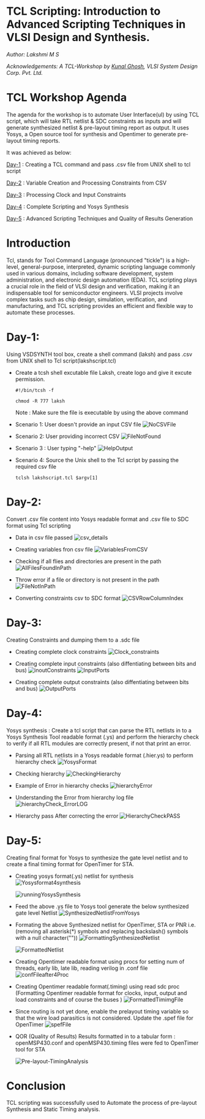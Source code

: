 # TCL Scripting: Introduction to Advanced Scripting Techniques in VLSI Design and Synthesis.


_Author: Lakshmi M S_

_Acknowledgements: A TCL-Workshop by [Kunal Ghosh](https://github.com/kunalg123), VLSI System Design Corp. Pvt. Ltd._

# TCL Workshop Agenda
The agenda for the workshop is to automate User Interface(uI) by using TCL script, which will take RTL netlist & SDC constraints as inputs and will generate synthesized netlist & pre-layout timing report as output. It uses Yosys, a Open source tool for synthesis and Opentimer to generate pre-layout timing reports.

It was achieved as below:

[Day-1](#day-1) : Creating a TCL command and pass .csv file from UNIX shell to tcl script

[Day-2](#day-2) : Variable Creation and Processing Constraints from CSV

[Day-3](#day-3) : Processing Clock and Input Constraints

[Day-4](#day-4) : Complete Scripting and Yosys Synthesis

[Day-5](#day-5) : Advanced Scripting Techniques and Quality of Results Generation


# Introduction
Tcl, stands for Tool Command Language (pronounced "tickle") is a high-level, general-purpose, interpreted, dynamic scripting language commonly used in various domains, including software development, system administration, and electronic design automation (EDA). TCL scripting plays a crucial role in the field of VLSI design and verification, making it an indispensable tool for semiconductor engineers. VLSI projects involve complex tasks such as chip design, simulation, verification, and manufacturing, and TCL scripting provides an efficient and flexible way to automate these processes. 


# Day-1: 
Using VSDSYNTH tool box, create a shell command (laksh) and pass .csv from UNIX shell to Tcl script(lakshscript.tcl)

- Create a tcsh shell excutable file Laksh, create logo and give it excute permission.
 
   ```#!/bin/tcsh -f```
  
  ```chmod -R 777 laksh ```
  
  Note : Make sure the file is executable by using the above command 

- Scenario 1: User doesn't provide an input CSV file
  ![NoCSVFile](https://github.com/laksh-ms/TCL-script/assets/109785515/2565c3a8-88b7-45b3-94ec-88e3257693c8)

- Scenario 2: User providing incorrect CSV
  ![FileNotFound](https://github.com/laksh-ms/TCL-script/assets/109785515/edefd9d4-ad9c-4ab2-83d0-9ff4e000371f)

- Scenario 3 : User typing "-help"
  ![HelpOutput](https://github.com/laksh-ms/TCL-script/assets/109785515/fb415999-e1b7-47b2-984c-063a7467f6ab)

- Scenario 4: Source the Unix shell to the Tcl script by passing the required csv file 

  ```tclsh lakshscript.tcl $argv[1] ```


# Day-2:
Convert .csv file content into Yosys readable format and .csv file to SDC format using Tcl scripting

- Data in csv file passed 
  ![csv_details](https://github.com/laksh-ms/TCL-script/assets/109785515/c6ae3b6e-634b-40ce-9e56-25f00ef16bf5)

- Creating variables fron csv file
  ![VariablesFromCSV](https://github.com/laksh-ms/TCL-script/assets/109785515/b49b9569-b67f-498d-ba32-b03f87e57ecb)

- Checking if all flies and directories are present in the path
  ![AllFilesFoundInPath](https://github.com/laksh-ms/TCL-script/assets/109785515/73360fba-2fba-4845-b412-bc475a513a58)

- Throw error if a file or directory is not present in the path
  ![FileNotInPath](https://github.com/laksh-ms/TCL-script/assets/109785515/6f04e87f-1dc5-4bdb-a1e5-ba12d8306696)

- Converting constraints csv to SDC format
  ![CSVRowColumnIndex](https://github.com/laksh-ms/TCL-script/assets/109785515/93028ec5-1432-4af4-badd-3dadf1378ce7)


# Day-3:

Creating Constraints and dumping them to a .sdc file

- Creating complete clock constraints
  ![Clock_constraints](https://github.com/laksh-ms/TCL-script/assets/109785515/79433520-fc6f-42ec-8b7e-b66058c55f69)

- Creating complete input constraints (also diffentiating between bits and bus)
  ![inoutConstraints](https://github.com/laksh-ms/TCL-script/assets/109785515/8c98f629-4f22-4e4f-98cf-56c6e1763259)
  ![InputPorts](https://github.com/laksh-ms/TCL-script/assets/109785515/a9af0fef-9f16-4a70-aeb3-5e516e7a4539)

- Creating complete output constraints (also diffentiating between bits and bus)
  ![OutputPorts](https://github.com/laksh-ms/TCL-script/assets/109785515/9ab5d409-2670-4b8b-b5ad-e57aa8a6e068)


# Day-4:
Yosys synthesis : Create a tcl script that can parse the RTL netlists in to a Yosys Synthesis Tool readable format (.ys) and perform the hierarchy check to verify if all RTL modules are correctly present, if not that print an error. 

- Parsing all RTL netlists in a Yosys readable format (.hier.ys) to perform hierarchy check
  ![YosysFormat](https://github.com/laksh-ms/TCL-script/assets/109785515/be5612a2-bab6-4f50-b120-0e36445d515e)

- Checking hierarchy
  ![CheckingHierarchy](https://github.com/laksh-ms/TCL-script/assets/109785515/0d14b35e-4ab3-4e97-aa20-af8f7f235de0)

- Example of Error in hierarchy checks
  ![hierarchyError](https://github.com/laksh-ms/TCL-script/assets/109785515/8721de37-464e-413e-9e40-2cf03fe25cdd)

- Understanding the Error from hierarchy log file
  ![hierarchyCheck_ErrorLOG](https://github.com/laksh-ms/TCL-script/assets/109785515/9997f032-0dcc-45bb-8e9c-b35c0989b0fe)

- Hierarchy pass After correcting the error
  ![HierarchyCheckPASS](https://github.com/laksh-ms/TCL-script/assets/109785515/fd7be03d-8679-44f2-821e-5a709555a7aa)


# Day-5:
Creating final format for Yosys to synthesize the gate level netlist and to create a final timing format for OpenTimer for STA.

- Creating yosys format(.ys) netlist for synthesis
  ![Yosysformat4synthesis](https://github.com/laksh-ms/TCL-script/assets/109785515/76cda526-eb0e-4e85-bcc0-03e7b5ebf07c)
  
  ![runningYosysSynthesis](https://github.com/laksh-ms/TCL-script/assets/109785515/5c797825-2027-411b-bd85-56583cdcbe5a)

- Feed the above .ys file to Yosys tool generate the below synthesized gate level Netlist
  ![SynthesizedNetlistFromYosys](https://github.com/laksh-ms/TCL-script/assets/109785515/49a33d2e-c713-44a3-84b2-66c498cabe55)

- Formating the above Synthesized netlist for OpenTimer, STA or PNR i.e. (removing all asterisk(*) symbols and replacing backslash(\) symbols with a null character(""))
  ![FormattingSynthesizedNetlist](https://github.com/laksh-ms/TCL-script/assets/109785515/10da4601-b792-4d4e-81fc-a70cb25a79d7)
  
  ![FormattedNetlist](https://github.com/laksh-ms/TCL-script/assets/109785515/37521989-6e88-4d56-9dd1-ec75cf777140)

- Creating Opentimer readable format using procs for setting num of threads, early lib, late lib, reading verilog in .conf file
  ![confFileafter4Proc](https://github.com/laksh-ms/TCL-script/assets/109785515/17172a31-a8e3-4a94-9012-c64cfc4cd609)

- Creating Opentimer readable format(.timing) using read sdc proc (Formatting Opentimer readable format for clocks, input, output and load constraints  and of course the buses )
  ![FormattedTimimgFile](https://github.com/laksh-ms/TCL-script/assets/109785515/0a604729-97e8-4cea-8a53-9caac8e4710e)

- Since routing is not yet done, enable the prelayout timing variable so that the wire load parasitics is not considered. Update the .spef file for OpenTimer
  ![spefFile](https://github.com/laksh-ms/TCL-script/assets/109785515/ba7167a1-5156-41f6-8c6a-c194385c58fc)

- QOR (Quality of Results)
  Results formatted in to a tabular form : openMSP430.conf and openMSP430.timing files were fed to OpenTimer tool for STA

  ![Pre-layout-TimingAnalysis](https://github.com/laksh-ms/TCL-script/assets/109785515/c62e4ab4-8069-46c9-a76f-5d0dd1f71005)


# Conclusion
TCL scripting was successfully used to Automate the process of pre-layout Synthesis and Static Timing analysis.

